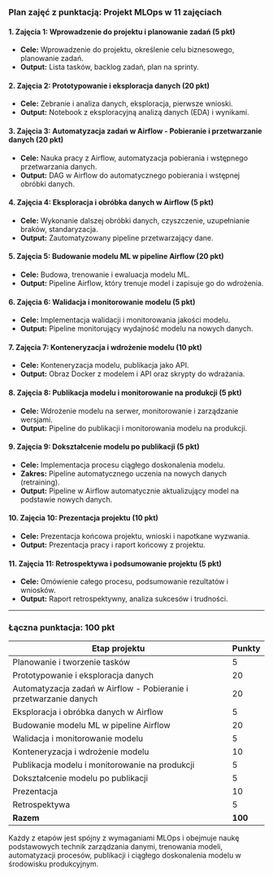 ### **Plan zajęć z punktacją: Projekt MLOps w 11 zajęciach**

#### **1. Zajęcia 1: Wprowadzenie do projektu i planowanie zadań (5 pkt)**

   - **Cele:** Wprowadzenie do projektu, określenie celu biznesowego, planowanie zadań.
   - **Output:** Lista tasków, backlog zadań, plan na sprinty.

#### **2. Zajęcia 2: Prototypowanie i eksploracja danych (20 pkt)**

   - **Cele:** Zebranie i analiza danych, eksploracja, pierwsze wnioski.
   - **Output:** Notebook z eksploracyjną analizą danych (EDA) i wynikami.

#### **3. Zajęcia 3: Automatyzacja zadań w Airflow - Pobieranie i przetwarzanie danych (20 pkt)**

   - **Cele:** Nauka pracy z Airflow, automatyzacja pobierania i wstępnego przetwarzania danych.
   - **Output:** DAG w Airflow do automatycznego pobierania i wstępnej obróbki danych.

#### **4. Zajęcia 4: Eksploracja i obróbka danych w Airflow (5 pkt)**

   - **Cele:** Wykonanie dalszej obróbki danych, czyszczenie, uzupełnianie braków, standaryzacja.
   - **Output:** Zautomatyzowany pipeline przetwarzający dane.

#### **5. Zajęcia 5: Budowanie modelu ML w pipeline Airflow (20 pkt)**

   - **Cele:** Budowa, trenowanie i ewaluacja modelu ML.
   - **Output:** Pipeline Airflow, który trenuje model i zapisuje go do wdrożenia.

#### **6. Zajęcia 6: Walidacja i monitorowanie modelu (5 pkt)**

   - **Cele:** Implementacja walidacji i monitorowania jakości modelu.
   - **Output:** Pipeline monitorujący wydajność modelu na nowych danych.

#### **7. Zajęcia 7: Konteneryzacja i wdrożenie modelu (10 pkt)**

   - **Cele:** Konteneryzacja modelu, publikacja jako API.
   - **Output:** Obraz Docker z modelem i API oraz skrypty do wdrażania.

#### **8. Zajęcia 8: Publikacja modelu i monitorowanie na produkcji (5 pkt)**

   - **Cele:** Wdrożenie modelu na serwer, monitorowanie i zarządzanie wersjami.
   - **Output:** Pipeline do publikacji i monitorowania modelu na produkcji.

#### **9. Zajęcia 9: Dokształcenie modelu po publikacji (5 pkt)**

   - **Cele:** Implementacja procesu ciągłego doskonalenia modelu.
   - **Zakres:** Pipeline automatycznego uczenia na nowych danych (retraining).
   - **Output:** Pipeline w Airflow automatycznie aktualizujący model na podstawie nowych danych.

#### **10. Zajęcia 10: Prezentacja projektu (10 pkt)**

   - **Cele:** Prezentacja końcowa projektu, wnioski i napotkane wyzwania.
   - **Output:** Prezentacja pracy i raport końcowy z projektu.

#### **11. Zajęcia 11: Retrospektywa i podsumowanie projektu (5 pkt)**

   - **Cele:** Omówienie całego procesu, podsumowanie rezultatów i wniosków.
   - **Output:** Raport retrospektywny, analiza sukcesów i trudności.

---

### **Łączna punktacja: 100 pkt**

| **Etap projektu**                                  | **Punkty** |
|----------------------------------------------------|------------|
| Planowanie i tworzenie tasków                      | 5          |
| Prototypowanie i eksploracja danych                | 20         |
| Automatyzacja zadań w Airflow - Pobieranie i przetwarzanie danych | 20 |
| Eksploracja i obróbka danych w Airflow             | 5          |
| Budowanie modelu ML w pipeline Airflow             | 20         |
| Walidacja i monitorowanie modelu                   | 5          |
| Konteneryzacja i wdrożenie modelu                  | 10         |
| Publikacja modelu i monitorowanie na produkcji     | 5          |
| Dokształcenie modelu po publikacji                 | 5          |
| Prezentacja                                        | 10         |
| Retrospektywa                                      | 5          |
| **Razem**                                          | **100**    |

Każdy z etapów jest spójny z wymaganiami MLOps i obejmuje naukę podstawowych technik zarządzania danymi, trenowania modeli, automatyzacji procesów, publikacji i ciągłego doskonalenia modelu w środowisku produkcyjnym.
